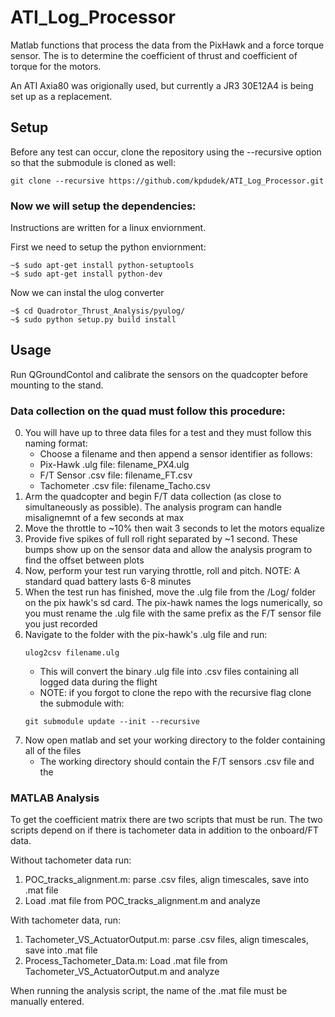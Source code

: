 # ATI_Log_Processor

Matlab functions that process the data from the PixHawk and a force torque sensor. The is to determine the coefficient of thrust and coefficient of torque for the motors.

An ATI Axia80 was origionally used, but currently a JR3 30E12A4 is being set up as a replacement.


## Setup

Before any test can occur, clone the repository using the --recursive option so that the submodule is cloned as well:
```
git clone --recursive https://github.com/kpdudek/ATI_Log_Processor.git
```

### Now we will setup the dependencies:
Instructions are written for a linux enviornment.

First we need to setup the python enviornment:
```
~$ sudo apt-get install python-setuptools
~$ sudo apt-get install python-dev
```
Now we can instal the ulog converter
```
~$ cd Quadrotor_Thrust_Analysis/pyulog/
~$ sudo python setup.py build install
```

## Usage

Run QGroundContol and calibrate the sensors on the quadcopter before mounting to the stand.

### Data collection on the quad must follow this procedure:
0. You will have up to three data files for a test and they must follow this naming format:
    - Choose a filename and then append a sensor identifier as follows:
    - Pix-Hawk .ulg file: filename_PX4.ulg
    - F/T Sensor .csv file: filename_FT.csv
    - Tachometer .csv file: filename_Tacho.csv
1. Arm the quadcopter and begin F/T data collection (as close to simultaneously as possible). The analysis program can handle misalignemnt of a few seconds at max
2. Move the throttle to ~10% then wait 3 seconds to let the motors equalize
3. Provide five spikes of full roll right separated by ~1 second. These bumps show up on the sensor data and allow the analysis program to find the offset between plots
4. Now, perform your test run varying throttle, roll and pitch. NOTE: A standard quad battery lasts 6-8 minutes
5. When the test run has finished, move the .ulg file from the /Log/ folder on the pix hawk's sd card. The pix-hawk names the logs numerically, so you must rename the .ulg file with the same prefix as the F/T sensor file you just recorded
6. Navigate to the folder with the pix-hawk's .ulg file and run:
    ```
    ulog2csv filename.ulg
    ```
    - This will convert the binary .ulg file into .csv files containing all logged data during the flight
    - NOTE: if you forgot to clone the repo with the recursive flag clone the submodule with:
    ```
    git submodule update --init --recursive
    ```
7. Now open matlab and set your working directory to the folder containing all of the files
    - The working directory should contain the F/T sensors .csv file and the 


### MATLAB Analysis
To get the coefficient matrix there are two scripts that must be run. The two scripts depend on if there is tachometer data in addition to the onboard/FT data.

Without tachometer data run:
1. POC_tracks_alignment.m: parse .csv files, align timescales, save into .mat file
2. Load .mat file from POC_tracks_alignment.m and analyze

With tachometer data, run:
1. Tachometer_VS_ActuatorOutput.m: parse .csv files, align timescales, save into .mat file
2. Process_Tachometer_Data.m: Load .mat file from Tachometer_VS_ActuatorOutput.m and analyze

When running the analysis script, the name of the .mat file must be manually entered.

